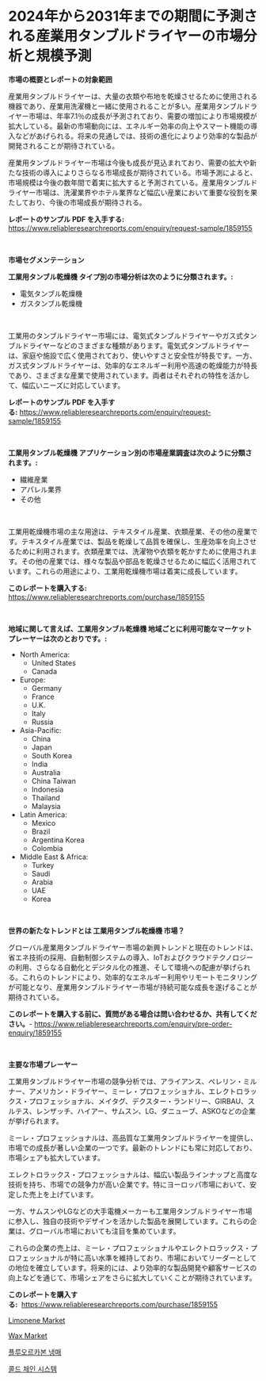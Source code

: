 <p><h1>2024年から2031年までの期間に予測される産業用タンブルドライヤーの市場分析と規模予測</h1></p><p><strong>市場の概要とレポートの対象範囲</strong></p>
<p><p>産業用タンブルドライヤーは、大量の衣類や布地を乾燥させるために使用される機器であり、産業用洗濯機と一緒に使用されることが多い。産業用タンブルドライヤー市場は、年率7.1％の成長が予測されており、需要の増加により市場規模が拡大している。最新の市場動向には、エネルギー効率の向上やスマート機能の導入などがあげられる。将来の見通しでは、技術の進化によりより効率的な製品が開発されることが期待されている。</p><p>産業用タンブルドライヤー市場は今後も成長が見込まれており、需要の拡大や新たな技術の導入によりさらなる市場成長が期待されている。市場予測によると、市場規模は今後の数年間で着実に拡大すると予測されている。産業用タンブルドライヤー市場は、洗濯業界やホテル業界など幅広い産業において重要な役割を果たしており、今後の市場成長が期待される。</p></p>
<p><strong>レポートのサンプル PDF を入手する:</strong> <a href="https://www.reliableresearchreports.com/enquiry/request-sample/1859155">https://www.reliableresearchreports.com/enquiry/request-sample/1859155</a></p>
<p>&nbsp;</p>
<p><strong>市場セグメンテーション</strong></p>
<p><strong>工業用タンブル乾燥機 タイプ別の市場分析は次のように分類されます。:</strong></p>
<p><ul><li>電気タンブル乾燥機</li><li>ガスタンブル乾燥機</li></ul></p>
<p>&nbsp;</p>
<p><p>工業用のタンブルドライヤー市場には、電気式タンブルドライヤーやガス式タンブルドライヤーなどのさまざまな種類があります。電気式タンブルドライヤーは、家庭や施設で広く使用されており、使いやすさと安全性が特長です。一方、ガス式タンブルドライヤーは、効率的なエネルギー利用や高速の乾燥能力が特長であり、さまざまな産業で使用されています。両者はそれぞれの特性を活かして、幅広いニーズに対応しています。</p></p>
<p><strong>レポートのサンプル PDF を入手する:</strong>&nbsp;<a href="https://www.reliableresearchreports.com/enquiry/request-sample/1859155">https://www.reliableresearchreports.com/enquiry/request-sample/1859155</a></p>
<p>&nbsp;</p>
<p><strong> 工業用タンブル乾燥機 アプリケーション別の市場産業調査は次のように分類されます。:</strong></p>
<p><ul><li>繊維産業</li><li>アパレル業界</li><li>その他</li></ul></p>
<p>&nbsp;</p>
<p><p>工業用乾燥機市場の主な用途は、テキスタイル産業、衣類産業、その他の産業です。テキスタイル産業では、製品を乾燥して品質を確保し、生産効率を向上させるために利用されます。衣類産業では、洗濯物や衣類を乾かすために使用されます。その他の産業では、様々な製品や部品を乾燥させるために幅広く活用されています。これらの用途により、工業用乾燥機市場は着実に成長しています。</p></p>
<p><strong>このレポートを購入する:</strong>&nbsp; <a href="https://www.reliableresearchreports.com/purchase/1859155">https://www.reliableresearchreports.com/purchase/1859155</a></p>
<p>&nbsp;</p>
<p><strong>地域に関して言えば、工業用タンブル乾燥機 地域ごとに利用可能なマーケットプレーヤーは次のとおりです。:</strong></p>
<p><ul>
    <li>
        North America:
        <ul>
            <li>United States</li>
            <li>Canada</li>
        </ul>
    </li>
    <li>
        Europe:
        <ul>
            <li>Germany</li>
            <li>France</li>
            <li>U.K.</li>
            <li>Italy</li>
            <li>Russia</li>
        </ul>
    </li>
    <li>
        Asia-Pacific:
        <ul>
            <li>China</li>
            <li>Japan</li>
            <li>South Korea</li>
            <li>India</li>
            <li>Australia</li>
            <li>China Taiwan</li>
            <li>Indonesia</li>
            <li>Thailand</li>
            <li>Malaysia</li>
        </ul>
    </li>
    <li>
        Latin America:
        <ul>
            <li>Mexico</li>
            <li>Brazil</li>
            <li>Argentina Korea</li>
            <li>Colombia</li>
        </ul>
    </li>
    <li>
        Middle East & Africa:
        <ul>
            <li>Turkey</li>
            <li>Saudi</li>
            <li>Arabia</li>
            <li>UAE</li>
            <li>Korea</li>
        </ul>
    </li>
    </ul></p>
<p>&nbsp;</p>
<p><strong>世界の新たなトレンドとは 工業用タンブル乾燥機 市場？</strong></p>
<p><p>グローバル産業用タンブルドライヤー市場の新興トレンドと現在のトレンドは、省エネ技術の採用、自動制御システムの導入、IoTおよびクラウドテクノロジーの利用、さらなる自動化とデジタル化の推進、そして環境への配慮が挙げられる。これらのトレンドにより、効率的なエネルギー利用やリモートモニタリングが可能となり、産業用タンブルドライヤー市場が持続可能な成長を遂げることが期待されている。</p></p>
<p><strong>このレポートを購入する前に、質問がある場合は問い合わせるか、共有してください。</strong>- <a href="https://www.reliableresearchreports.com/enquiry/pre-order-enquiry/1859155">https://www.reliableresearchreports.com/enquiry/pre-order-enquiry/1859155</a></p>
<p>&nbsp;</p>
<p><strong>主要な市場プレーヤー</strong></p>
<p><p>工業用タンブルドライヤー市場の競争分析では、アライアンス、ペレリン・ミルナー、アメリカン・ドライヤー、ミーレ・プロフェッショナル、エレクトロラックス・プロフェッショナル、メイタグ、デクスター・ランドリー、GIRBAU、スルテス、レンザッチ、ハイアー、サムスン、LG、ダニューブ、ASKOなどの企業が挙げられます。</p><p>ミーレ・プロフェッショナルは、高品質な工業用タンブルドライヤーを提供し、市場での成長が著しい企業の一つです。最新のトレンドにも常に対応しており、市場シェアも拡大しています。</p><p>エレクトロラックス・プロフェッショナルは、幅広い製品ラインナップと高度な技術を持ち、市場での競争力が高い企業です。特にヨーロッパ市場において、安定した売上を上げています。</p><p>一方、サムスンやLGなどの大手電機メーカーも工業用タンブルドライヤー市場に参入し、独自の技術やデザインを活かした製品を展開しています。これらの企業は、グローバル市場においても注目を集めています。</p><p>これらの企業の売上は、ミーレ・プロフェッショナルやエレクトロラックス・プロフェッショナルが特に高い水準を維持しており、市場においてリーダーとしての地位を確立しています。将来的には、より効率的な製品開発や顧客サービスの向上などを通じて、市場シェアをさらに拡大していくことが期待されています。</p></p>
<p><strong>このレポートを購入する:</strong>&nbsp;&nbsp;<a href="https://www.reliableresearchreports.com/purchase/1859155">https://www.reliableresearchreports.com/purchase/1859155</a></p>
<p><p><a href="https://github.com/beatblasta/Market-Research-Report-List-2/blob/main/limonene-market.md">Limonene Market</a></p><p><a href="https://github.com/angelajermaine/Market-Research-Report-List-2/blob/main/wax-market.md">Wax Market</a></p><p><a href="https://medium.com/@fredajerde/%ED%94%8C%EB%A3%A8%EC%98%A4%EB%A1%9C%EC%B9%B4%EB%B3%B8-%EB%83%89%EB%A7%A4-%EC%8B%9C%EC%9E%A5-%EB%A9%94%ED%8A%B8%EB%A6%AD-%ED%95%B4%EB%8F%85-%EC%8B%9C%EC%9E%A5-%EC%A0%90%EC%9C%A0%EC%9C%A8-%ED%8A%B8%EB%A0%8C%EB%93%9C-%EB%B0%8F-%EC%84%B1%EC%9E%A5-%ED%8C%A8%ED%84%B4-dbd9fa58aedc">플루오르카본 냉매</a></p><p><a href="https://medium.com/@christianlarkinus/%EC%B6%94%EC%9A%B4-%EC%97%B0%EC%87%84-%EC%8B%9C%EC%8A%A4%ED%85%9C-%EC%8B%9C%EC%9E%A5-%EA%B7%9C%EB%AA%A8-%EC%8B%9C%EC%9E%A5-%EC%A0%84%EB%A7%9D-%EB%B0%8F-%EC%8B%9C%EC%9E%A5-%EC%98%88%EC%B8%A1-2024%EB%85%84%EB%B6%80%ED%84%B0-2031%EB%85%84-3799db06ae5f">콜드 체인 시스템</a></p></p>